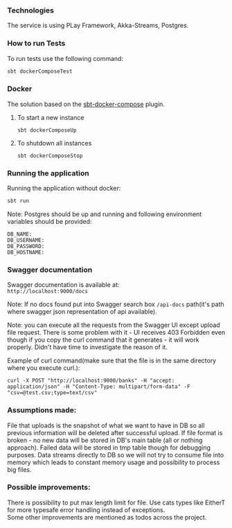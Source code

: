 ### Technologies
The service is using PLay Framework, Akka-Streams, Postgres.

### How to run Tests

To run tests use the following command:
```bash
sbt dockerComposeTest
```


### Docker

The solution based on the [sbt-docker-compose](https://github.com/Tapad/sbt-docker-compose) plugin.

1. To start a new instance

    `sbt dockerComposeUp`
2. To shutdown all instances

    `sbt dockerComposeStop`


### Running the application

Running the application without docker:
```bash
sbt run
```
Note: Postgres should be up and running and following environment variables should be provided:
```
DB_NAME: 
DB_USERNAME: 
DB_PASSWORD: 
DB_HOSTNAME: 
```

### Swagger documentation

Swagger documentation is available at:  
`http://localhost:9000/docs`

Note: If no docs found put into Swagger search box `/api-docs` path(it's path where swagger json representation of api available). 

Note: you can execute all the requests from the Swagger UI except upload file request. 
There is some problem with it - UI receives 403 Forbidden even though if you copy the curl command that it generates - it will work properly.
Didn't have time to investigate the reason of it.

Example of curl command(make sure that the file is in the same directory where you execute curl.): 

`curl -X POST "http://localhost:9000/banks" -H "accept: application/json" -H "Content-Type: multipart/form-data" -F "csv=@test.csv;type=text/csv"`
 
### Assumptions made:

File that uploads is the snapshot of what we want to have in DB so all previous information will be deleted after successful upload.
If file format is broken - no new data will be stored in DB's main table (all or nothing approach). Failed data will be stored in tmp table though for debugging purposes.
Data streams directly to DB so we will not try to consume file into memory which leads to constant memory usage and possibility to process big files.

### Possible improvements:
There is possibility to put max length limit for file.
Use cats types like EitherT for more typesafe error handling instead of exceptions.        
Some other improvements are mentioned as todos across the project.
 